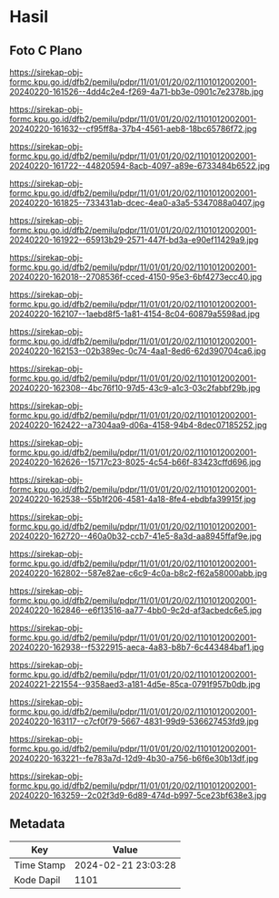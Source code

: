 # Hasil

## Foto C Plano

https://sirekap-obj-formc.kpu.go.id/dfb2/pemilu/pdpr/11/01/01/20/02/1101012002001-20240220-161526--4dd4c2e4-f269-4a71-bb3e-0901c7e2378b.jpg

https://sirekap-obj-formc.kpu.go.id/dfb2/pemilu/pdpr/11/01/01/20/02/1101012002001-20240220-161632--cf95ff8a-37b4-4561-aeb8-18bc65786f72.jpg

https://sirekap-obj-formc.kpu.go.id/dfb2/pemilu/pdpr/11/01/01/20/02/1101012002001-20240220-161722--44820594-8acb-4097-a89e-6733484b6522.jpg

https://sirekap-obj-formc.kpu.go.id/dfb2/pemilu/pdpr/11/01/01/20/02/1101012002001-20240220-161825--733431ab-dcec-4ea0-a3a5-5347088a0407.jpg

https://sirekap-obj-formc.kpu.go.id/dfb2/pemilu/pdpr/11/01/01/20/02/1101012002001-20240220-161922--65913b29-2571-447f-bd3a-e90ef11429a9.jpg

https://sirekap-obj-formc.kpu.go.id/dfb2/pemilu/pdpr/11/01/01/20/02/1101012002001-20240220-162018--2708536f-cced-4150-95e3-6bf4273ecc40.jpg

https://sirekap-obj-formc.kpu.go.id/dfb2/pemilu/pdpr/11/01/01/20/02/1101012002001-20240220-162107--1aebd8f5-1a81-4154-8c04-60879a5598ad.jpg

https://sirekap-obj-formc.kpu.go.id/dfb2/pemilu/pdpr/11/01/01/20/02/1101012002001-20240220-162153--02b389ec-0c74-4aa1-8ed6-62d390704ca6.jpg

https://sirekap-obj-formc.kpu.go.id/dfb2/pemilu/pdpr/11/01/01/20/02/1101012002001-20240220-162308--4bc76f10-97d5-43c9-a1c3-03c2fabbf29b.jpg

https://sirekap-obj-formc.kpu.go.id/dfb2/pemilu/pdpr/11/01/01/20/02/1101012002001-20240220-162422--a7304aa9-d06a-4158-94b4-8dec07185252.jpg

https://sirekap-obj-formc.kpu.go.id/dfb2/pemilu/pdpr/11/01/01/20/02/1101012002001-20240220-162626--15717c23-8025-4c54-b66f-83423cffd696.jpg

https://sirekap-obj-formc.kpu.go.id/dfb2/pemilu/pdpr/11/01/01/20/02/1101012002001-20240220-162538--55b1f206-4581-4a18-8fe4-ebdbfa39915f.jpg

https://sirekap-obj-formc.kpu.go.id/dfb2/pemilu/pdpr/11/01/01/20/02/1101012002001-20240220-162720--460a0b32-ccb7-41e5-8a3d-aa8945ffaf9e.jpg

https://sirekap-obj-formc.kpu.go.id/dfb2/pemilu/pdpr/11/01/01/20/02/1101012002001-20240220-162802--587e82ae-c6c9-4c0a-b8c2-f62a58000abb.jpg

https://sirekap-obj-formc.kpu.go.id/dfb2/pemilu/pdpr/11/01/01/20/02/1101012002001-20240220-162846--e6f13516-aa77-4bb0-9c2d-af3acbedc6e5.jpg

https://sirekap-obj-formc.kpu.go.id/dfb2/pemilu/pdpr/11/01/01/20/02/1101012002001-20240220-162938--f5322915-aeca-4a83-b8b7-6c443484baf1.jpg

https://sirekap-obj-formc.kpu.go.id/dfb2/pemilu/pdpr/11/01/01/20/02/1101012002001-20240221-221554--9358aed3-a181-4d5e-85ca-0791f957b0db.jpg

https://sirekap-obj-formc.kpu.go.id/dfb2/pemilu/pdpr/11/01/01/20/02/1101012002001-20240220-163117--c7cf0f79-5667-4831-99d9-536627453fd9.jpg

https://sirekap-obj-formc.kpu.go.id/dfb2/pemilu/pdpr/11/01/01/20/02/1101012002001-20240220-163221--fe783a7d-12d9-4b30-a756-b6f6e30b13df.jpg

https://sirekap-obj-formc.kpu.go.id/dfb2/pemilu/pdpr/11/01/01/20/02/1101012002001-20240220-163259--2c02f3d9-6d89-474d-b997-5ce23bf638e3.jpg


## Metadata

| Key        | Value               |
| ---------- | ------------------- |
| Time Stamp | 2024-02-21 23:03:28 |
| Kode Dapil | 1101                |



